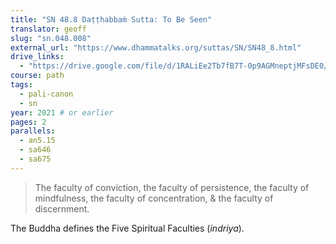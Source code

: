 ```yaml
---
title: "SN 48.8 Daṭṭhabbaṁ Sutta: To Be Seen"
translator: geoff
slug: "sn.048.008"
external_url: "https://www.dhammatalks.org/suttas/SN/SN48_8.html"
drive_links:
  - "https://drive.google.com/file/d/1RALiEe2Tb7fB7T-0p9AGMneptjMFsDE0/view?usp=drivesdk"
course: path
tags:
  - pali-canon
  - sn
year: 2021 # or earlier
pages: 2
parallels:
  - an5.15
  - sa646
  - sa675
---
```



> The faculty of conviction, the faculty of persistence, the faculty of mindfulness, the faculty of concentration, & the faculty of discernment.

The Buddha defines the Five Spiritual Faculties (*indriya*).
